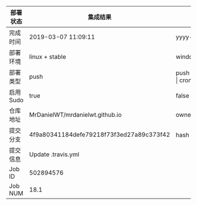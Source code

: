 部署状态 | 集成结果 | 参考值
---|---|---
完成时间 | 2019-03-07 11:09:11 | yyyy-mm-dd hh:mm:ss
部署环境 | linux + stable | window \| linux + stable
部署类型 | push | push \| pull_request \| api \| cron
启用Sudo | true | false \| true
仓库地址 | MrDanielWT/mrdanielwt.github.io | owner_name/repo_name
提交分支 | 4f9a80341184defe79218f73f3ed27a89c373f42 | hash 16位
提交信息 | Update .travis.yml |
Job ID   | 502894576 |
Job NUM  | 18.1 |
